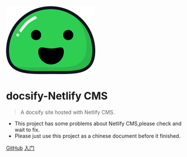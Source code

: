 ![logo](_media/icon.svg)

# docsify-Netlify CMS

> A docsify site hosted with Netlify CMS.

- This project has some problems about Netlify CMS,please check and wait to fix.
- Please just use this project as a chinese document before it finished.

[GitHub](https://github.com/DemoMacro/docsify-NetlifyCMS/)
[入门](README.md)
